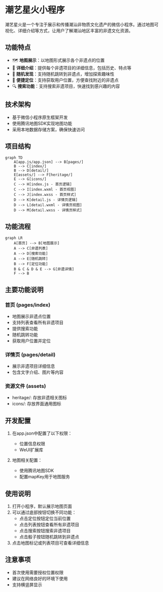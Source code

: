 # 潮艺星火小程序

潮艺星火是一个专注于展示和传播潮汕非物质文化遗产的微信小程序。通过地图可视化、详细介绍等方式，让用户了解潮汕地区丰富的非遗文化资源。

## 功能特点

- 🗺️ **地图展示**：以地图形式展示各个非遗点的位置
- 📝 **详细介绍**：提供每个非遗项目的详细信息，包括历史、特点等
- 🎲 **随机发现**：支持随机跳转到非遗点，增加探索趣味性
- 📱 **便捷定位**：支持获取用户位置，方便查找附近的非遗点
- 🔍 **搜索功能**：支持搜索非遗项目，快速找到感兴趣的内容

## 技术架构

- 基于微信小程序原生框架开发
- 使用腾讯地图SDK实现地图功能
- 采用本地数据存储方案，确保快速访问

## 项目结构

```mermaid
graph TD
    A[app.js/app.json] --> B[pages/]
    B --> C[index/]
    B --> D[detail/]
    E[assets/] --> F[heritage/]
    E --> G[icons/]
    C --> H[index.js - 首页逻辑]
    C --> I[index.wxml - 首页视图]
    C --> J[index.wxss - 首页样式]
    D --> K[detail.js - 详情页逻辑]
    D --> L[detail.wxml - 详情页视图]
    D --> M[detail.wxss - 详情页样式]
```

## 功能流程

```mermaid
graph LR
    A[首页] --> B[地图展示]
    A --> C[非遗列表]
    A --> D[搜索功能]
    A --> E[随机跳转]
    B --> F[定位功能]
    B & C & D & E --> G[非遗详情]
    F --> B
```

## 主要功能说明

### 首页 (pages/index)
- 地图展示非遗点位置
- 支持列表查看所有非遗项目
- 提供搜索功能
- 随机跳转功能
- 获取用户位置并定位

### 详情页 (pages/detail)
- 展示非遗项目详细信息
- 包含文字介绍、图片等内容

### 资源文件 (assets)
- heritage/: 存放非遗相关图标
- icons/: 存放界面通用图标

## 开发配置

1. 在app.json中配置了以下权限：
   - 位置信息权限
   - WeUI扩展库

2. 地图相关配置：
   - 使用腾讯地图SDK
   - 配置mapKey用于地图服务

## 使用说明

1. 打开小程序，默认展示地图页面
2. 可以通过底部按钮切换不同功能：
   - 点击定位按钮定位当前位置
   - 点击列表按钮查看所有非遗项目
   - 点击搜索按钮搜索非遗项目
   - 点击骰子按钮随机跳转到非遗点
3. 点击地图标记或列表项目可查看详细信息

## 注意事项

- 首次使用需要授权位置权限
- 建议在网络良好的环境下使用
- 支持横竖屏显示